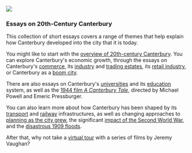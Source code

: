 <a href="https://beta.kent-maps.online"><img src="https://beta.kent-maps.online/juncture/ve-button.png"></a>
<param ve-config title="20th-Century Canterbury: Home" author="Richard Maltby and Carolyn Oulton" layout="vtl" banner="https://stor.artstor.org/stor/c35dcc83-8c83-4e82-8a7e-0d012287b919">

<param ve-entity eid="Q29303" aliases="Canterbury">
<param ve-entity eid="Q55234" aliases="Michael Powell">
<param ve-entity eid="Q55230" aliases="Emeric Pressburger">

### Essays on 20th-Century Canterbury

This collection of short essays covers a range of themes that help explain how Canterbury developed into the city that it is today.
<param ve-map center="Q29303" zoom="15">

You might like to start with the [overview of 20th-century Canterbury](/canterbury/20c-canterbury-overview). You can explore Canterbury's economic growth, through the essays on Canterbury's [commerce](/canterbury/20c-canterbury-commerce), its [industry](/canterbury/20c-canterbury-industrial) and [trading estates](/canterbury/20c-canterbury-trading-estates), its [retail industry](/canterbury/20c-canterbury-retail-store), or Canterbury as a [boom city](/canterbury/20c-canterbury-boom-city).
<param ve-image url="https://raw.githubusercontent.com/kent-map/images/main/canterbury/St_Georges_Clock_Tower_2_MJC.jpg" label="St George's Clock Tower" attribution="Martin Crowther">

There are also essays on Canterbury's [universities](/canterbury/20c-canterbury-universities) and its [education](/canterbury/20c-canterbury-education) system, as well as the [1944 film *A Canterbury Tale*](/canterbury/20c-canterbury-tales-film), directed by Michael Powell and Emeric Pressburger.<param ve-image url="https://stor.artstor.org/stor/b51a34a6-cf52-44c9-b52a-d7398d78edee" label="Queen Bertha outside the King's School, Canterbury" attribution="Peter Gasston, CC-BY-NC-ND 2.0">

You can also learn more about how Canterbury has been shaped by its [transport](/canterbury/20c-canterbury-transport) and [railway](/canterbury/20c-canterbury-railway) infrastructures, as well as changing approaches to [planning as the city grew](/canterbury/20c-canterbury-planning), the significant [impact of the Second World War](/canterbury/20c-canterbury-ww2), and the [disastrous 1909 floods](/canterbury/20c-canterbury-floods).
<param ve-image url="https://upload.wikimedia.org/wikipedia/commons/3/3a/Bundesarchiv_Bild_101I-662-6659-37%2C_Flugzeug_Messerschmitt_Me_109.jpg" label="Messerschmitt" attribution="Bundesarchiv, Bild 101I-662-6659-37 / Hebenstreit / CC-BY-SA 3.0">

After that, why not take a [virtual tour](https://www.youtube.com/watch?v=hDP7rcFTexU) with a series of films by Jeremy Vaughan?
